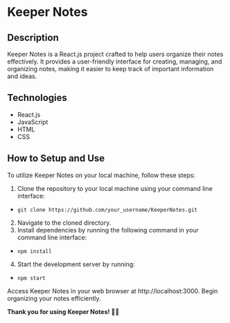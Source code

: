 # Keeper Notes
## Description

Keeper Notes is a React.js project crafted to help users organize their notes effectively. 
It provides a user-friendly interface for creating, managing, and organizing notes, making it easier to keep track of important information and ideas.
## Technologies

- React.js
- JavaScript
- HTML
- CSS

## How to Setup and Use

To utilize Keeper Notes on your local machine, follow these steps:

1. Clone the repository to your local machine using your command line interface:
- `git clone https://github.com/your_username/KeeperNotes.git`
2. Navigate to the cloned directory.
3. Install dependencies by running the following command in your command line interface:
- `npm install`
4. Start the development server by running:
 - `npm start`

Access Keeper Notes in your web browser at http://localhost:3000.
Begin organizing your notes efficiently.



**Thank you for using Keeper Notes! 📝✨**
